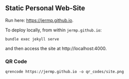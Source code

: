Static Personal Web-Site
------------------------

Run here: https://jermp.github.io.

To deploy locally, from within `jermp.github.io`:

	bundle exec jekyll serve

and then access the site at http://localhost:4000.

### QR Code

	qrencode https://jermp.github.io -o qr_codes/site.png